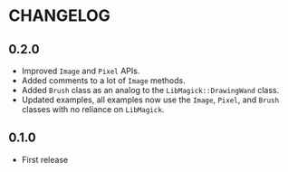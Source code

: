 # CHANGELOG

## 0.2.0
- Improved `Image` and `Pixel` APIs.
- Added comments to a lot of `Image` methods.
- Added `Brush` class as an analog to the `LibMagick::DrawingWand` class.
- Updated examples, all examples now use the `Image`, `Pixel`, and `Brush` classes with no reliance on `LibMagick`.

## 0.1.0
- First release
